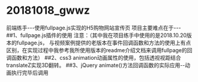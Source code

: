 # 20181018_gwwz
前端练手---使用fullpage.js实现的H5购物网站宣传页
项目主要难点在于---
##1、fullpage.js插件的使用
注意：（其中我在项目练手中使用的是2018.10.20版本的fullpage.js，
与视频案例提供的老版本在事件回调函数和方法的使用上有点区别，在实现过程中我参考我所使用版本的readme介绍文档来调用fullpage的回调函数和方法）
##2、css3 animation动画属性的使用，包括透视视距结合translateZ实现3D翻转。
##3、jQuery animate()方法回调函数的实际应用--动画执行完毕后调用
